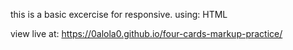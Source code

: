 this is a basic excercise for responsive.
using:
HTML


view live at: https://0alola0.github.io/four-cards-markup-practice/
